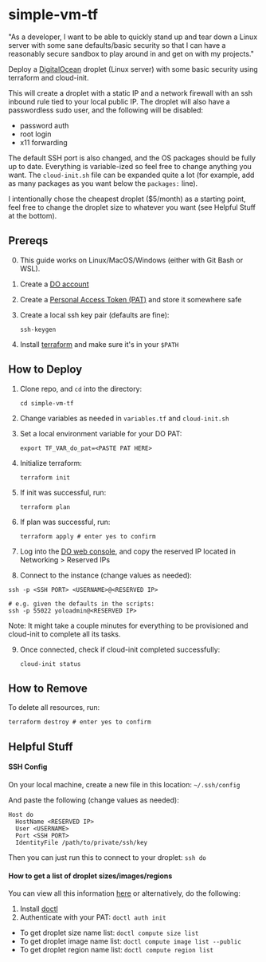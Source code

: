 # simple-vm-tf

"As a developer, I want to be able to quickly stand up and tear down a Linux server with some sane defaults/basic security so that I can have a reasonably secure sandbox to play around in and get on with my projects."

Deploy a [DigitalOcean](https://www.digitalocean.com/) droplet (Linux server) with some basic security using terraform and cloud-init.

This will create a droplet with a static IP and a network firewall with an ssh inbound rule tied to your local public IP.  The droplet will also have a passwordless sudo user, and the following will be disabled:
- password auth
- root login
- x11 forwarding

The default SSH port is also changed, and the OS packages should be fully up to date. Everything is variable-ized so feel free to change anything you want.  The `cloud-init.sh` file can be expanded quite a lot (for example, add as many packages as you want below the `packages:` line).

I intentionally chose the cheapest droplet ($5/month) as a starting point, feel free to change the droplet size to whatever you want (see Helpful Stuff at the bottom).

## Prereqs
0. This guide works on Linux/MacOS/Windows (either with Git Bash or WSL).
1. Create a [DO account](https://cloud.digitalocean.com/registrations/new)
2. Create a [Personal Access Token (PAT)](https://docs.digitalocean.com/reference/api/create-personal-access-token/) and store it somewhere safe
3. Create a local ssh key pair (defaults are fine):

    `ssh-keygen`
5. Install [terraform](https://www.terraform.io/downloads) and make sure it's in your `$PATH`

## How to Deploy

1. Clone repo, and `cd` into the directory:

    `cd simple-vm-tf`
4. Change variables as needed in `variables.tf` and `cloud-init.sh`
5. Set a local environment variable for your DO PAT:

    `export TF_VAR_do_pat=<PASTE PAT HERE>`
7. Initialize terraform:

    `terraform init`
9. If init was successful, run:

    `terraform plan`
11. If plan was successful, run:

    `terraform apply # enter yes to confirm`
13. Log into the [DO web console](https://cloud.digitalocean.com), and copy the reserved IP located in Networking > Reserved IPs
14. Connect to the instance (change values as needed):

```
ssh -p <SSH PORT> <USERNAME>@<RESERVED IP>

# e.g. given the defaults in the scripts:
ssh -p 55022 yoloadmin@<RESERVED IP>
```

   Note: It might take a couple minutes for everything to be provisioned and cloud-init to complete all its tasks.

9. Once connected, check if cloud-init completed successfully:

    `cloud-init status`

## How to Remove

To delete all resources, run:

`terraform destroy # enter yes to confirm`

## Helpful Stuff

#### SSH Config
On your local machine, create a new file in this location:
`~/.ssh/config`

And paste the following (change values as needed):
```
Host do
  HostName <RESERVED IP>
  User <USERNAME>
  Port <SSH PORT>
  IdentityFile /path/to/private/ssh/key
```
Then you can just run this to connect to your droplet:
`ssh do`

#### How to get a list of droplet sizes/images/regions

You can view all this information [here](https://slugs.do-api.dev) or alternatively, do the following:

1. Install [doctl](https://docs.digitalocean.com/reference/doctl/how-to/install/)
2. Authenticate with your PAT: `doctl auth init`
- To get droplet size name list: `doctl compute size list`
- To get droplet image name list: `doctl compute image list --public`
- To get droplet region name list: `doctl compute region list`
